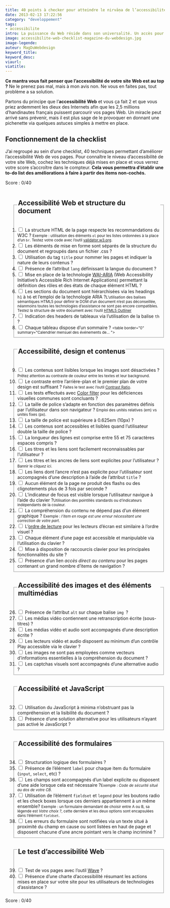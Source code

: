 ```yaml
---
title: 40 points à checker pour atteindre le nirvāṇa de l’accessibilité Web
date: 2013-02-13 17:22:56
category: "developpement"
tags:
- accessibilite
intro: La puissance du Web réside dans son universalité. Un accès pour tous, quelle que soit la déficience est un aspect essentiel — Tim Berners-Lee.
image: accessibilite-web-checklist-magazine-du-webdesign.jpg
image-legende:
auteur: MagDuWebdesign
keyword_title:
keyword_desc:
viaurl:
viatitle:
---
```


<p><strong>Ce mantra vous fait penser que l’accessibilité de votre site Web est au top ?</strong> Ne le prenez pas mal, mais à mon avis non. Ne vous en faites pas, tout problème a sa solution.</p>
<p>Partons du principe que l’<strong>accessibilité Web</strong> et vous ça fait 2 et que vous priez ardemment les dieux des Internets afin que les 2,5 millions d’handinautes français puissent parcourir vos pages Web. Un miracle peut arrivé sans prévenir, mais il est plus sage de le provoquer en donnant une pichenette via quelques astuces simples à mettre en place.</p>
<h2>Fonctionnement de la checklist</h2>
<p>J’ai regroupé au sein d’une checklist, 40 techniques permettant d’améliorer l’accessibilité Web de vos pages. Pour connaître le niveau d’accessibilité de votre site Web, cochez les techniques déjà mises en place et vous verrez votre score s’accroître dans le compteur. <strong>Cela vous permettra d’établir une to-do list des améliorations à faire à partir des items non-cochés.</strong></p>
<p class="total">Score : 0/40</p><form>
<ol>
<fieldset>
<legend style="margin-bottom: 1em;">
<h2>Accessibilité Web et structure du document</h2>
</legend>
<li><label><input type="checkbox" name="condgen" value="OK">&nbsp;La structure HTML de la page respecte les recommandations du W3C ? </label> <small>Exemple : utilisation des éléments <code>ol</code> pour les listes ordonnées à la place d’un <code>br</code>. Testez votre code avec l’outil <a href="http://validator.w3.org/" target="_blank">validator.w3.org</a>.</small></li>
<li><label><input type="checkbox" name="condgen" value="OK"> Les éléments de mise en forme sont séparés de la structure du document et regroupés dans un fichier .css ?</label></li>
<li><label><input type="checkbox" name="condgen" value="OK"> Utilisation du tag <code>title</code> pour nommer les pages et indiquer la nature de leurs contenus ?</label></li>
<li><label><input type="checkbox" name="condgen" value="OK"> Présence de l’attribut <code>lang</code> définissant la langue du document ?</label></li>
<li><label><input type="checkbox" name="condgen" value="OK"> Mise en place de la technologie <a href="http://www.w3.org/TR/wai-aria/" title="www.w3.org/TR/wai-aria" target="_blank">WAI-ARIA</a> (Web Accessibility Initiative’s Accessible Rich Internet Applications) permettant la définition des rôles et des états de chaque élément HTML ?</label></li>
<li><label><input type="checkbox" name="condgen" value="OK"> Les sections du document sont hiérarchisées via les headings <code>h1</code> à <code>h6</code> et l’emploi de la technologie ARIA ?</label><small>L’utilisation des balises sémantiques HTML5 pour définir le DOM d’un document n’est pas déconseillée, néanmoins toutes les technologies d’assistance ne sont pas encore compatibles. Testez la structure de votre document avec l’outil <a href="http://gsnedders.html5.org/outliner/" title="HTML5 Outliner" target="_blank">HTML5 Outliner</a></small></li>
<li><label><input type="checkbox" name="condgen" value="OK"> Indication des headers de tableaux via l’utilisation de la balise <code>th</code> ?</label></li>
<li><label><input type="checkbox" name="condgen" value="OK"> Chaque tableau dispose d’un sommaire ? </label><small>&lt;table border="0" summary="Calendrier mensuel des événements de… "&gt;</small></li>
</fieldset>
<fieldset>
<legend style="margin-bottom: 1em;">
<h2>Accessibilité, design et contenus</h2>
</legend>
<li><label><input type="checkbox" name="condgen" value="OK">&nbsp;Les contenus sont lisibles lorsque les images sont désactivées ? </label> <small>Prêtez attention au contraste de couleur entre les textes et leur background.</small></li>
<li><label><input type="checkbox" name="condgen" value="OK"> Le contraste entre l’arrière-plan et le premier plan de votre design est suffisant ? </label><small>Faites le test avec l’outil <a href="http://leaverou.github.com/contrast-ratio/" title="Contrast Ratio" target="_blank">Contrast Ratio</a>.</small></li>
<li><label><input type="checkbox" name="condgen" value="OK"> Les tests effectués avec <a href="http://colorfilter.wickline.org/" title="color filter" target="_blank">Color filter</a> pour les déficiences visuelles communes sont concluants ?</label></li>
<li><label><input type="checkbox" name="condgen" value="OK"> La taille de police s’adapte en fonction des paramètres définis par l’utilisateur dans son navigateur ? </label><small>Emploi des unités relatives (em) vs unités fixes (px).</small></li>
<li><label><input type="checkbox" name="condgen" value="OK"> La taille de police est supérieure à 0.625em (10px) ?</label></li>
<li><label><input type="checkbox" name="condgen" value="OK"> Les contenus sont accessibles et lisibles quand l’utilisateur double la taille de police ?</label></li>
<li><label><input type="checkbox" name="condgen" value="OK"> La longueur des lignes est comprise entre 55 et 75 caractères espaces compris ?</label></li>
<li><label><input type="checkbox" name="condgen" value="OK"> Les titres et les liens sont facilement reconnaissables par l’utilisateur ?</label></li>
<li><label><input type="checkbox" name="condgen" value="OK"> Les titres et les ancres de liens sont explicites pour l’utilisateur ?</label><small>Bannir le <em>cliquez ici</em>.</small></li>
<li><label><input type="checkbox" name="condgen" value="OK"> Les liens dont l’ancre n’est pas explicite pour l’utilisateur sont accompagnés d’une description à l’aide de l’attribut <code>title</code> ?</label></li>
<li><label><input type="checkbox" name="condgen" value="OK"> Aucun élément de la page ne produit des flashs ou des clignotements plus de 3 fois par seconde ?</label></li>
<li><label><input type="checkbox" name="condgen" value="OK"> L’indicateur de focus est visible lorsque l’utilisateur navigue à l’aide du clavier ?</label><small>Utilisation des pointillés standards ou d’indicateurs indépendants de la couleur.</small></li>
<li><label><input type="checkbox" name="condgen" value="OK"> La compréhension du contenu ne dépend pas d’un élément graphique ? </label><small>Exemple : <em>l’item en rouge est une erreur nécessitant une correction de votre part</em>.</small></li>
<li><label><input type="checkbox" name="condgen" value="OK"> L’<a href="http://webaim.org/techniques/screenreader/" title="webaim.org - screenreader" target="_blank">ordre de lecture</a> pour les lecteurs d’écran est similaire à l’ordre visuel ?</label></li>
<li><label><input type="checkbox" name="condgen" value="OK"> Chaque élément d’une page est accessible et manipulable via l’utilisation du clavier ?</label></li>
<li><label><input type="checkbox" name="condgen" value="OK"> Mise à disposition de raccourcis clavier pour les principales fonctionnalités du site ?</label></li>
<li><label><input type="checkbox" name="condgen" value="OK"> Présence d’un lien <em>accès direct au contenu</em> pour les pages contenant un grand nombre d’items de navigation ?</label></li>
</fieldset>
<fieldset>
<legend style="margin-bottom: 1em;">
<h2>Accessibilité des images et des éléments multimédias</h2>
</legend>
<li><label><input type="checkbox" name="condgen" value="OK"> Présence de l’attribut <code>alt</code> sur chaque balise <code>img </code>?</label></li>
<li><label><input type="checkbox" name="condgen" value="OK"> Les médias vidéo contiennent une retranscription écrite (sous-titres) ?</label></li>
<li><label><input type="checkbox" name="condgen" value="OK"> Les médias vidéo et audio sont accompagnés d’une description écrite ?</label></li>
<li><label><input type="checkbox" name="condgen" value="OK"> Les lecteurs vidéo et audio disposent au minimum d’un contrôle Play accessible via le clavier ?</label></li>
<li><label><input type="checkbox" name="condgen" value="OK"> Les images ne sont pas employées comme vecteurs d’informations essentielles à la compréhension du document ? </label></li>
<li><label><input type="checkbox" name="condgen" value="OK"> Les captchas visuels sont accompagnés d’une alternative audio ?</label></li>
</fieldset>
<fieldset>
<legend style="margin-bottom: 1em;">
<h2>Accessibilité et JavaScript</h2>
</legend>
<li><label><input type="checkbox" name="condgen" value="OK"> Utilisation du JavaScript à minima n’obstruant pas la compréhension et la lisibilité du document ?</label></li>
<li><label><input type="checkbox" name="condgen" value="OK"> Présence d’une solution alternative pour les utilisateurs n’ayant pas activé le JavaScript ?</label></li>
</fieldset>
<fieldset>
<legend style="margin-bottom: 1em;">
<h2>Accessibilité des formulaires</h2>
</legend>
<li><label><input type="checkbox" name="condgen" value="OK"> Structuration logique des formulaires ?</label></li>
<li><label><input type="checkbox" name="condgen" value="OK"> Présence de l’élément <code>label</code> pour chaque item du formulaire (<code>input</code>, <code>select</code>, etc) ?</label></li>
<li><label><input type="checkbox" name="condgen" value="OK"> Les champs sont accompagnés d’un label explicite ou disposent d’une aide lorsque cela est nécessaire ?</label><small>Exemple : <em>Code de sécurité situé au dos de votre CB</em>.</small></li>
<li><label><input type="checkbox" name="condgen" value="OK"> Utilisation de l’élément <code>fieldset</code> et <code>legend</code> pour les boutons radio et les check boxes lorsque ces derniers appartiennent à un même ensemble? </label><small>Exemple : un formulaire demandant de choisir entre A ou B, sa légende est <em>Votre choix ?</em>, cette dernière et les deux options sont encapsulées dans l’élément <code>fieldset</code>.</small></li>
<li><label><input type="checkbox" name="condgen" value="OK"> Les erreurs du formulaire sont notifiées via un texte situé à proximité du champ en cause ou sont listées en haut de page et disposent chacune d’une ancre pointant vers le champ incriminé ?</label></li>
</fieldset>
<fieldset>
<legend style="margin-bottom: 1em;">
<h2>Le test d’accessibilité Web</h2>
</legend>
<li><label><input type="checkbox" name="condgen" value="OK"> Test de vos pages avec l’outil <a href="http://wave.webaim.org/" title="Wave" target="_blank">Wave</a> ?</label></li>
<li><label><input type="checkbox" name="condgen" value="OK"> Présence d’une charte d’accessibilité résumant les actions mises en place sur votre site pour les utilisateurs de technologies d’assistance ?</label></li>
</fieldset>
</ol>
</form>
<p class="total">Score : 0/40</p>

<script type="text/javascript">
/* Score total */
window.onload = function() {
var scoretotal = function() {
var n = $( "input:checked" ).length;
$( "p.total" ).text( "Score : " + n + "/40" );
};
scoretotal();
$( "input[type=checkbox]" ).on( "click", scoretotal );
};
</script>
